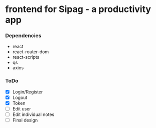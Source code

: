 # frontend for Sipag - a productivity app 

### Dependencies
* react
* react-router-dom
* react-scripts
* qs
* axios

### ToDo
- [x] Login/Register
- [x] Logout
- [x] Token
- [ ] Edit user
- [ ] Edit individual notes
- [ ] Final design
